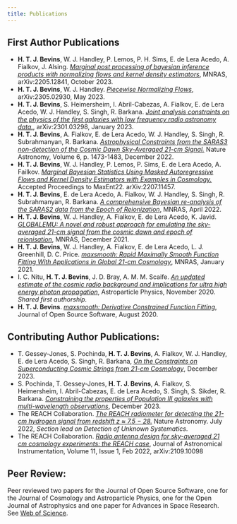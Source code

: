 ```yaml
---
title: Publications
---
```


## First Author Publications

- **H. T. J. Bevins**, W. J. Handley, P. Lemos, P. H. Sims, E. de Lera Acedo, A. Fialkov, J. Alsing.
[*Marginal post processing of bayesian inference products with normalizing flows and kernel density estimators*](https://arxiv.org/abs/2205.12841), MNRAS, arXiv:2205.12841, October 2023.
- **H. T. J. Bevins**, W. J. Handley. [*Piecewise Normalizing Flows*](https://arxiv.org/abs/2305.02930), arXiv:2305.02930, May 2023.
- **H. T. J. Bevins**, S. Heimersheim, I. Abril-Cabezas, A. Fialkov, E. de Lera Acedo, W. J. Handley, S. Singh, R. Barkana. [*Joint analysis constraints on the physics of the first galaxies with low frequency radio astronomy data.*](https://arxiv.org/abs/2301.03298), arXiv:2301.03298, January 2023.
- **H. T. J. Bevins**, A. Fialkov, E. de Lera Acedo, W. J. Handley, S. Singh, R. Subrahmanyan, R. Barkana.
[*Astrophysical Constraints from the SARAS3 non-detection of the Cosmic Dawn Sky-Averaged 21-cm Signal.*](https://doi.org/10.1038/s41550-022-01825-6.) Nature Astronomy, Volume 6, p. 1473-1483, December 2022.
- **H. T. J. Bevins**, W. J. Handley, P. Lemos, P. Sims, E. de Lera Acedo, A. Failkov. [*Marginal Bayesian
Statistics Using Masked Autoregressive Flows and Kernel Density Estimators with Examples in Cosmology.*](https://arxiv.org/abs/2207.11457)
Accepted Proceedings to MaxEnt22. arXiv:2207.11457.
- **H. T. J. Bevins**, E. de Lera Acedo, A. Fialkov, W. J. Handley, S. Singh, R. Subrahmanyan, R. Barkana.
[*A comprehensive Bayesian re-analysis of the SARAS2 data from the Epoch
of Reionization*](https://doi.org/10.1093/mnras/stac1158), MNRAS, April 2022.
- **H. T. J. Bevins**, W. J. Handley, A. Fialkov, E. de Lera Acedo, K. Javid. [*GLOBALEMU: A novel and robust
approach for emulating the sky-averaged 21-cm signal from the cosmic dawn and epoch of
reionisation*](https://doi.org/10.1093/mnras/stab2737), MNRAS, December 2021.
- **H. T. J. Bevins**, W. J. Handley, A. Fialkov, E. de Lera Acedo, L. J. Greenhill, D. C. Price.
[*maxsmooth: Rapid Maximally Smooth Function Fitting With Applications in Global
21-cm Cosmology*](https://doi.org/10.1093/mnras/stab152), MNRAS, January 2021.
- I. C. Nitu, **H. T. J. Bevins**, J. D. Bray, A. M. M. Scaife.
[*An updated estimate of the cosmic radio background and implications
for ultra high energy photon propagation*](https://doi.org/10.1016/j.astropartphys.2020.102532),
Astroparticle Physics, November 2020. *Shared first authorship.*
- **H. T. J. Bevins**. [*maxsmooth: Derivative Constrained Function Fitting*](https://joss.theoj.org/papers/10.21105/joss.02596),
Journal of Open Source Software, August 2020.

## Contributing Author Publications:

- T. Gessey-Jones, S. Pochinda, **H. T. J. Bevins**, A. Fialkov, W. J. Handley, E. de Lera Acedo, S. Singh, R. Barkana, [*On the Constraints on Superconducting Cosmic Strings from 21-cm Cosmology*](https://arxiv.org/abs/2312.08828), December 2023.
- S. Pochinda, T. Gessey-Jones, **H. T. J. Bevins**, A. Fialkov, S. Heimersheim, I. Abril-Cabezas, E. de Lera Acedo, S. Singh, S. Sikder, R. Barkana. [*Constraining the properties of Population III galaxies with multi-wavelength observations*](https://arxiv.org/abs/2312.08095), December 2023.
- The REACH Collaboration. [*The REACH radiometer for detecting the 21-cm hydrogen signal from redshift
z ≈ 7.5 − 28.*](https://www.nature.com/articles/s41550-022-01709-9?utm_campaign=related_content&utm_source=ASTRO&utm_medium=communities) Nature Astronomy. July 2022, *Section lead on Detection of Unknown Systematics*.
- The REACH Collaboration. [*Radio antenna design for sky-averaged 21 cm cosmology experiments: the
REACH case*](https://ui.adsabs.harvard.edu/abs/2022JAI....1150001C/abstract), Journal of Astronomical Instrumentation, Volume 11, Issue 1, Feb 2022, arXiv:2109.10098

## Peer Review:

Peer reviewed two papers
for the Journal of Open Source Software, one for the Journal of Cosmology and Astroparticle Physics, one for the Open Journal of Astrophysics and one paper for Advances in Space Research. See 
[Web of Science](https://www.webofscience.com/wos/author/record/3920858).
